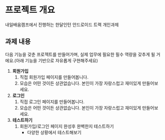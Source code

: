 # 프로젝트 개요
내일배움캠프에서 진행하는 한달인턴 안드로이드 트랙 개인과제

## 과제 내용

다음 기능을 갖춘 프로젝트를 만들어가며, 실제 업무에 필요한 필수 역량을 갖추게 될 거에요.(아래 기능을 기반으로 자유롭게 구현해주세요)

1. **회원가입**
    1. 직접 회원가입 페이지를 만들어봅니다.
    2. 모습은 어떤 것이든 상관없습니다. 본인이 가장 자랑스럽고 재미있게 만들어보세요.
2. **로그인**
    1. 직접 로그인 페이지를 만들어봅니다.
    2. 모습은 어떤 것이든 상관없습니다. 본인이 가장 자랑스럽고 재미있게 만들어보세요.
3. **테스트하기**
    1. 회원가입/로그인 페이지 완성후 완벽한지 테스트하기
        - 다양한 상황에서 테스트해보기